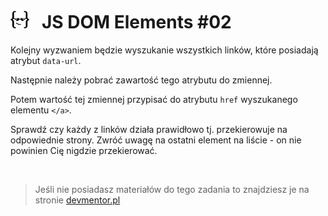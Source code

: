 # [![](../assets/img/logo-readme2.jpg)](https://devmentor.pl) &nbsp; JS DOM Elements #02

Kolejny wyzwaniem będzie wyszukanie wszystkich linków, które posiadają atrybut `data-url`.

Następnie należy pobrać zawartość tego atrybutu do zmiennej.

Potem wartość tej zmiennej przypisać do atrybutu `href` wyszukanego elementu `</a>`.

Sprawdź czy każdy z linków działa prawidłowo tj. przekierowuje na odpowiednie strony. Zwróć uwagę na ostatni element na liście - on nie powinien Cię nigdzie przekierować.

&nbsp;

> Jeśli nie posiadasz materiałów do tego zadania to znajdziesz je na stronie [devmentor.pl](https://devmentor.pl/p/js-dom-elements/)